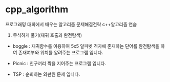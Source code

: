 # cpp_algorithm

프로그래밍 대회에서 배우는 알고리즘 문제해결전략
c++알고리즘 연습

1. 무식하게 풀기(재귀 호출과 완전탐색)
- boggle : 
  재귀함수를 이용하여 5x5 알파벳 격자에 존재하는 단어를 완전탐색을 하여 존재여부와 위치를 알려주는 프로그램 입니다.
- Picnic : 
  친구끼리 짝을 지어주는 프로그램 입니다.
  
  
- TSP : 
  순회하는 외판원 문제 입니다.
